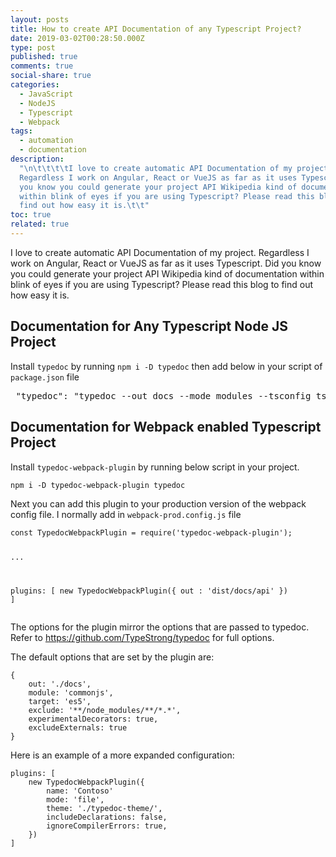 ```yaml
---
layout: posts
title: How to create API Documentation of any Typescript Project?
date: 2019-03-02T00:28:50.000Z
type: post
published: true
comments: true
social-share: true
categories:
  - JavaScript
  - NodeJS
  - Typescript
  - Webpack
tags:
  - automation
  - documentation
description:
  "\n\t\t\t\tI love to create automatic API Documentation of my project.
  Regardless I work on Angular, React or VueJS as far as it uses Typescript. Did
  you know you could generate your project API Wikipedia kind of documentation
  within blink of eyes if you are using Typescript? Please read this blog to
  find out how easy it is.\t\t"
toc: true
related: true
---
```


<p><!-- wp:paragraph --></p>
<p>I love to create automatic API Documentation of my project. Regardless I work on Angular, React or VueJS as far as it uses Typescript. Did you know you could generate your project API Wikipedia kind of documentation within blink of eyes if you are using Typescript? Please read this blog to find out how easy it is.</p>
<p><!-- /wp:paragraph --></p>
<p><!-- wp:heading --></p>
<h2>Documentation for Any Typescript Node JS Project</h2>
<p><!-- /wp:heading --></p>
<p><!-- wp:paragraph --></p>
<p>Install <code>typedoc</code>&nbsp;by running&nbsp;<code>npm i -D typedoc</code> then add below in your script of <code>package.json</code> file</p>
<p><!-- /wp:paragraph --></p>
<p><!-- wp:preformatted --></p>
<pre class="wp-block-preformatted"> "typedoc": "typedoc --out docs --mode modules --tsconfig tsconfig.json src/",</pre>
<p><!-- /wp:preformatted --></p>
<p><!-- wp:heading --></p>
<h2>Documentation for Webpack enabled Typescript Project</h2>
<p><!-- /wp:heading --></p>
<p><!-- wp:paragraph --></p>
<p>Install <code>typedoc-webpack-plugin</code> by running below script in your project.</p>
<p><!-- /wp:paragraph --></p>
<p><!-- wp:code --></p>
<pre class="wp-block-code"><code>npm i -D typedoc-webpack-plugin typedoc</code></pre>
<p><!-- /wp:code --></p>
<p><!-- wp:paragraph --></p>
<p>Next you can add this plugin to your production version of the webpack config file. I normally add in <code>webpack-prod.config.js</code> file</p>
<p><!-- /wp:paragraph --></p>
<p><!-- wp:code --></p>
<pre class="wp-block-code"><code>const TypedocWebpackPlugin = require('typedoc-webpack-plugin');

...

plugins: [ new TypedocWebpackPlugin({ out : 'dist/docs/api' }) ]</code></pre>

<p><!-- /wp:code --></p>
<p><!-- wp:paragraph --></p>
<p>
<p>The options for the plugin mirror the options that are passed to typedoc. Refer to&nbsp;<a href="https://github.com/TypeStrong/typedoc" rel="nofollow">https://github.com/TypeStrong/typedoc</a>&nbsp;for full options.</p>
<p>The default options that are set by the plugin are:</p>
<pre><code>{
    out: './docs',
    module: 'commonjs',
    target: 'es5',
    exclude: '**/node_modules/**/*.*',
    experimentalDecorators: true,
    excludeExternals: true
}
</code></pre>
<p>Here is an example of a more expanded configuration:</p>
<pre><code>plugins: [
    new TypedocWebpackPlugin({
        name: 'Contoso'
        mode: 'file',
        theme: './typedoc-theme/',
        includeDeclarations: false,
        ignoreCompilerErrors: true,
    })
]</code></pre></p>
<p><!-- /wp:paragraph --></p>

